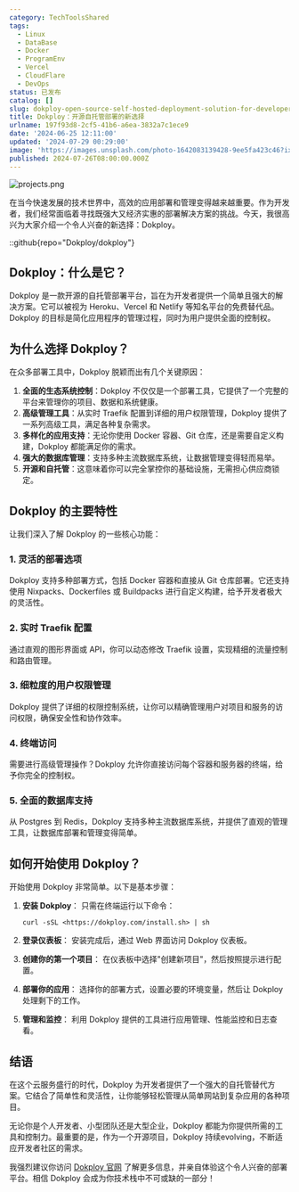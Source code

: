 ```yaml
---
category: TechToolsShared
tags:
  - Linux
  - DataBase
  - Docker
  - ProgramEnv
  - Vercel
  - CloudFlare
  - DevOps
status: 已发布
catalog: []
slug: dokploy-open-source-self-hosted-deployment-solution-for-developers
title: Dokploy：开源自托管部署的新选择
urlname: 197f93d8-2cf5-41b6-a6ea-3832a7c1ece9
date: '2024-06-25 12:11:00'
updated: '2024-07-29 00:29:00'
image: 'https://images.unsplash.com/photo-1642083139428-9ee5fa423c46?ixlib=rb-4.0.3&q=85&fm=jpg&crop=entropy&cs=srgb'
published: 2024-07-26T08:00:00.000Z
---
```


![projects.png](https://prod-files-secure.s3.us-west-2.amazonaws.com/5d24fe63-e567-4804-86f9-9fdc62e13082/adfdc1fe-2109-46ac-9ad4-f50e8631f20c/projects.png?X-Amz-Algorithm=AWS4-HMAC-SHA256&X-Amz-Content-Sha256=UNSIGNED-PAYLOAD&X-Amz-Credential=ASIAZI2LB466QIAIXX5I%2F20250404%2Fus-west-2%2Fs3%2Faws4_request&X-Amz-Date=20250404T053851Z&X-Amz-Expires=3600&X-Amz-Security-Token=IQoJb3JpZ2luX2VjEJb%2F%2F%2F%2F%2F%2F%2F%2F%2F%2FwEaCXVzLXdlc3QtMiJHMEUCIQDPaqsjFkN1nKEu8NBTKP9iCG9geq7TfWffc%2B7fjyofvwIgE2QhGJA%2FqKoah1fXjJFq2aiKl6US%2F46iBEij%2F78hXIsqiAQI%2F%2F%2F%2F%2F%2F%2F%2F%2F%2F%2F%2FARAAGgw2Mzc0MjMxODM4MDUiDIspl2tN0MNzYES0mircA5R3q6qxkX1VjJRMSi2gZtNS7uoqBcGKyqpTfdui71msyUCrZxpAQETPUCiOc47KZwafBsBVK0cmi%2FqQVHswr3WHcOPtuF4yTzCbbDMOzdnZ6d%2FKa8DhvP8HsmvxyNVZFShX1xXnj8zmL0F6umzs3h%2Fc3vM1842ZRLn0BDmVM0Qo9zwD7jgP2%2F7mbGLYddyyTsLrSEjotUCtkYjk3EKJHgSKSBq18X3DOr9%2B3Q%2BgRQqaKuwUlpBO9ICyWLFnF4D5Rf2jl%2BE%2BinJrcHNRbuUK4XiTfDO1gy8PIttW4zgpeOI4k7bB%2BtB8Do6To%2B583Ux6TZVA7m0Le1eZphRGMzXEAMpTaXd%2BdCq%2BCv4D%2F64lde4XCLvehw3yGkfKf%2BGw6LIZIx9b2c%2BifWcjUEvz0idsN%2BcGP21B3FEUTzwP32P3hT4zsnFM8gLsh%2Fyrm2ElSqdD451URNapwUUDsAWVSW6XwUa5L%2BLg11iJqajZUuPnoZ7DERdOVXEY%2BgZwD5t39dQbPr7xynt5%2FSLy1CO0nDdH%2FntqOdkUXtr4W5SeEnHiUQCpLQQR0GtokQKP03%2FhmUqiE1mZdPMxNviJ2ySe16n%2Bt%2BTLSYVNmb7EO2%2F24hvHSxFoXa95raICNPmeM0FKMMHdvb8GOqUBWGJ9jHJWj8D3fizM5Ie%2F6pleNzT06JfjDarVSTU2l6wKWqa1qFntUKMhqbPUseKqAlaGAuNMs21pezuib20VEGwc67veRenWuNreMkypa8aEzRvcWR%2BiHqL%2FI%2B4x1AllL3XIkooYI%2BOpIE3OFLwWbSH8%2Bzcn0f%2FGSYjiATjqfGh2jLj%2BMS0q7mbXe0XKskEuJ5HaeU5cDH8RfU8vX8UTnN2UMbvo&X-Amz-Signature=68987b549b2a60244858e57282c8d4566ebb0bc14d367b15d5b20fa6ab25b5a0&X-Amz-SignedHeaders=host&x-id=GetObject)


在当今快速发展的技术世界中，高效的应用部署和管理变得越来越重要。作为开发者，我们经常面临着寻找既强大又经济实惠的部署解决方案的挑战。今天，我很高兴为大家介绍一个令人兴奋的新选择：Dokploy。


::github{repo="Dokploy/dokploy"}


## Dokploy：什么是它？


Dokploy 是一款开源的自托管部署平台，旨在为开发者提供一个简单且强大的解决方案。它可以被视为 Heroku、Vercel 和 Netlify 等知名平台的免费替代品。Dokploy 的目标是简化应用程序的管理过程，同时为用户提供全面的控制权。


## 为什么选择 Dokploy？


在众多部署工具中，Dokploy 脱颖而出有几个关键原因：

1. **全面的生态系统控制**：Dokploy 不仅仅是一个部署工具，它提供了一个完整的平台来管理你的项目、数据和系统健康。
2. **高级管理工具**：从实时 Traefik 配置到详细的用户权限管理，Dokploy 提供了一系列高级工具，满足各种复杂需求。
3. **多样化的应用支持**：无论你使用 Docker 容器、Git 仓库，还是需要自定义构建，Dokploy 都能满足你的需求。
4. **强大的数据库管理**：支持多种主流数据库系统，让数据管理变得轻而易举。
5. **开源和自托管**：这意味着你可以完全掌控你的基础设施，无需担心供应商锁定。

## Dokploy 的主要特性


让我们深入了解 Dokploy 的一些核心功能：


### 1. 灵活的部署选项


Dokploy 支持多种部署方式，包括 Docker 容器和直接从 Git 仓库部署。它还支持使用 Nixpacks、Dockerfiles 或 Buildpacks 进行自定义构建，给予开发者极大的灵活性。


### 2. 实时 Traefik 配置


通过直观的图形界面或 API，你可以动态修改 Traefik 设置，实现精细的流量控制和路由管理。


### 3. 细粒度的用户权限管理


Dokploy 提供了详细的权限控制系统，让你可以精确管理用户对项目和服务的访问权限，确保安全性和协作效率。


### 4. 终端访问


需要进行高级管理操作？Dokploy 允许你直接访问每个容器和服务器的终端，给予你完全的控制权。


### 5. 全面的数据库支持


从 Postgres 到 Redis，Dokploy 支持多种主流数据库系统，并提供了直观的管理工具，让数据库部署和管理变得简单。


## 如何开始使用 Dokploy？


开始使用 Dokploy 非常简单。以下是基本步骤：

1. **安装 Dokploy**：
只需在终端运行以下命令：

    ```plain text
    curl -sSL <https://dokploy.com/install.sh> | sh
    ```

2. **登录仪表板**：
安装完成后，通过 Web 界面访问 Dokploy 仪表板。
3. **创建你的第一个项目**：
在仪表板中选择"创建新项目"，然后按照提示进行配置。
4. **部署你的应用**：
选择你的部署方式，设置必要的环境变量，然后让 Dokploy 处理剩下的工作。
5. **管理和监控**：
利用 Dokploy 提供的工具进行应用管理、性能监控和日志查看。

## 结语


在这个云服务盛行的时代，Dokploy 为开发者提供了一个强大的自托管替代方案。它结合了简单性和灵活性，让你能够轻松管理从简单网站到复杂应用的各种项目。


无论你是个人开发者、小型团队还是大型企业，Dokploy 都能为你提供所需的工具和控制力。最重要的是，作为一个开源项目，Dokploy 持续evolving，不断适应开发者社区的需求。


我强烈建议你访问 [Dokploy 官网](https://dokploy.com/) 了解更多信息，并亲自体验这个令人兴奋的部署平台。相信 Dokploy 会成为你技术栈中不可或缺的一部分！

